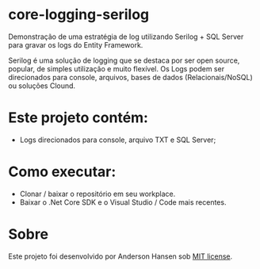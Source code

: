 # core-logging-serilog
Demonstração de uma estratégia de log utilizando Serilog + SQL Server para gravar os logs do Entity Framework. 

Serilog é uma solução de logging que se destaca por ser open source, popular, de simples utilização e muito flexível. 
Os Logs podem ser direcionados para console, arquivos, bases de dados (Relacionais/NoSQL) ou soluções Clound.

# Este projeto contém:
- Logs direcionados para console, arquivo TXT e SQL Server;

# Como executar:
- Clonar / baixar o repositório em seu workplace.
- Baixar o .Net Core SDK e o Visual Studio / Code mais recentes.

# Sobre
Este projeto foi desenvolvido por Anderson Hansen sob [MIT license](LICENSE).
